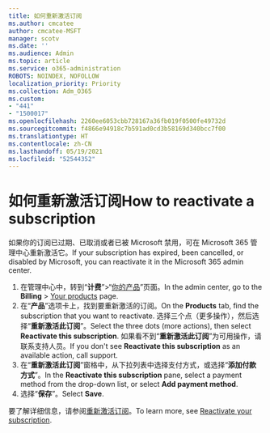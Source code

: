 ```yaml
---
title: 如何重新激活订阅
ms.author: cmcatee
author: cmcatee-MSFT
manager: scotv
ms.date: ''
ms.audience: Admin
ms.topic: article
ms.service: o365-administration
ROBOTS: NOINDEX, NOFOLLOW
localization_priority: Priority
ms.collection: Adm_O365
ms.custom:
- "441"
- "1500017"
ms.openlocfilehash: 2260ee6053cbb728167a36fb019f0500fe49732d
ms.sourcegitcommit: f4866e94918c7b591ad0cd3b58169d340bcc7f00
ms.translationtype: HT
ms.contentlocale: zh-CN
ms.lasthandoff: 05/19/2021
ms.locfileid: "52544352"
---
```

# <a name="how-to-reactivate-a-subscription"></a><span data-ttu-id="90eed-102">如何重新激活订阅</span><span class="sxs-lookup"><span data-stu-id="90eed-102">How to reactivate a subscription</span></span>

<span data-ttu-id="90eed-103">如果你的订阅已过期、已取消或者已被 Microsoft 禁用，可在 Microsoft 365 管理中心重新激活它。</span><span class="sxs-lookup"><span data-stu-id="90eed-103">If your subscription has expired, been cancelled, or disabled by Microsoft, you can reactivate it in the Microsoft 365 admin center.</span></span>
  
1. <span data-ttu-id="90eed-104">在管理中心中，转到“**计费**”\>“[你的产品](https://go.microsoft.com/fwlink/p/?linkid=842054)”页面。</span><span class="sxs-lookup"><span data-stu-id="90eed-104">In the admin center, go to the **Billing** \> [Your products](https://go.microsoft.com/fwlink/p/?linkid=842054) page.</span></span>
2. <span data-ttu-id="90eed-105">在“**产品**”选项卡上，找到要重新激活的订阅。</span><span class="sxs-lookup"><span data-stu-id="90eed-105">On the **Products** tab, find the subscription that you want to reactivate.</span></span> <span data-ttu-id="90eed-106">选择三个点（更多操作），然后选择“**重新激活此订阅**”。</span><span class="sxs-lookup"><span data-stu-id="90eed-106">Select the three dots (more actions), then select **Reactivate this subscription**.</span></span>
    <span data-ttu-id="90eed-107">如果看不到“**重新激活此订阅**”为可用操作，请联系支持人员。</span><span class="sxs-lookup"><span data-stu-id="90eed-107">If you don't see **Reactivate this subscription** as an available action, call support.</span></span>
3. <span data-ttu-id="90eed-108">在“**重新激活此订阅**”窗格中，从下拉列表中选择支付方式，或选择“**添加付款方式**”。</span><span class="sxs-lookup"><span data-stu-id="90eed-108">In the **Reactivate this subscription** pane, select a payment method from the drop-down list, or select **Add payment method**.</span></span>
4. <span data-ttu-id="90eed-109">选择“**保存**”。</span><span class="sxs-lookup"><span data-stu-id="90eed-109">Select **Save**.</span></span>

<span data-ttu-id="90eed-110">要了解详细信息，请参阅[重新激活订阅](/microsoft-365/commerce/subscriptions/reactivate-your-subscription)。</span><span class="sxs-lookup"><span data-stu-id="90eed-110">To learn more, see [Reactivate your subscription](/microsoft-365/commerce/subscriptions/reactivate-your-subscription).</span></span>